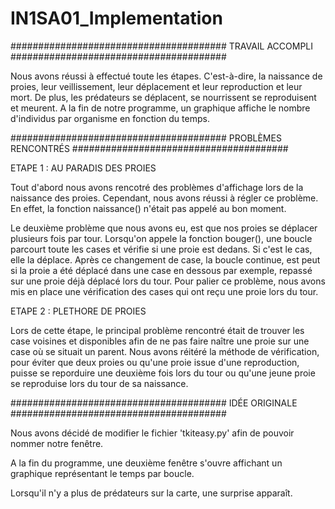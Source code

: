 # IN1SA01_Implementation

####################################### TRAVAIL ACCOMPLI #######################################

Nous avons réussi à effectué toute les étapes. C'est-à-dire, la naissance de proies, leur veillissement, leur déplacement et leur reproduction et leur mort. De plus, les prédateurs se déplacent, se nourrissent se reproduisent et meurent. A la fin de notre programme, un graphique affiche le nombre d'individus par organisme en fonction du temps.

####################################### PROBLÈMES RENCONTRÉS #######################################

ETAPE 1 : AU PARADIS DES PROIES

Tout d'abord nous avons rencotré des problèmes d'affichage lors de la naissance des proies. Cependant, nous avons réussi à régler ce problème. En effet, la fonction naissance() n'était pas appelé au bon moment.

Le deuxième problème que nous avons eu, est que nos proies se déplacer plusieurs fois par tour. Lorsqu'on appele la fonction bouger(), une boucle parcourt toute les cases et vérifie si une proie est dedans. Si c'est le cas, elle la déplace. Après ce changement de case, la boucle continue, est peut si la proie a été déplacé dans une case en dessous par exemple, repassé sur une proie déjà déplacé lors du tour. Pour palier ce problème, nous avons mis en place une vérification des cases qui ont reçu une proie lors du tour.

ETAPE 2 : PLETHORE DE PROIES

Lors de cette étape, le principal problème rencontré était de trouver les case voisines et disponibles afin de ne pas faire naître une proie sur une case où se situait un parent. Nous avons réitéré la méthode de vérification, pour éviter que deux proies ou qu'une proie issue d'une reproduction, puisse se reporduire une deuxième fois lors du tour ou qu'une jeune proie se reproduise lors du tour de sa naissance.

####################################### IDÉE ORIGINALE #######################################

Nous avons décidé de modifier le fichier 'tkiteasy.py' afin de pouvoir nommer notre fenêtre.

A la fin du programme, une deuxième fenêtre s'ouvre affichant un graphique représentant le temps par boucle.

Lorsqu'il n'y a plus de prédateurs sur la carte, une surprise apparaît.
